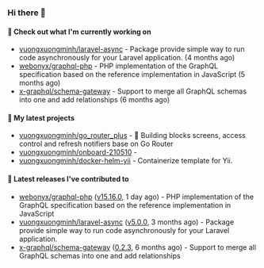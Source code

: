 ### Hi there 👋

#### 👷 Check out what I'm currently working on

- [vuongxuongminh/laravel-async](https://github.com/vuongxuongminh/laravel-async) - Package provide simple way to run code asynchronously for your Laravel application. (4 months ago)
- [webonyx/graphql-php](https://github.com/webonyx/graphql-php) - PHP implementation of the GraphQL specification based on the reference implementation in JavaScript (5 months ago)
- [x-graphql/schema-gateway](https://github.com/x-graphql/schema-gateway) - Support to merge all GraphQL schemas into one and add relationships (6 months ago)

#### 🌱 My latest projects

- [vuongxuongminh/go_router_plus](https://github.com/vuongxuongminh/go_router_plus) - :office: Building blocks screens, access control and refresh notifiers base on Go Router
- [vuongxuongminh/onboard-210510](https://github.com/vuongxuongminh/onboard-210510) - 
- [vuongxuongminh/docker-helm-yii](https://github.com/vuongxuongminh/docker-helm-yii) - Containerize template for Yii.

#### 🔭 Latest releases I've contributed to

- [webonyx/graphql-php](https://github.com/webonyx/graphql-php) ([v15.16.0](https://github.com/webonyx/graphql-php/releases/tag/v15.16.0), 1 day ago) - PHP implementation of the GraphQL specification based on the reference implementation in JavaScript
- [vuongxuongminh/laravel-async](https://github.com/vuongxuongminh/laravel-async) ([v5.0.0](https://github.com/vuongxuongminh/laravel-async/releases/tag/v5.0.0), 3 months ago) - Package provide simple way to run code asynchronously for your Laravel application.
- [x-graphql/schema-gateway](https://github.com/x-graphql/schema-gateway) ([0.2.3](https://github.com/x-graphql/schema-gateway/releases/tag/0.2.3), 6 months ago) - Support to merge all GraphQL schemas into one and add relationships
